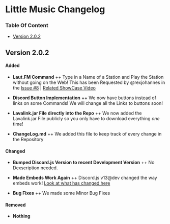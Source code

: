 # Little Music Changelog


### Table Of Content
- [Version 2.0.2](#version-2.0.2)


## Version 2.0.2

#### Added
+ **Laut.FM Command**
++ Type in a Name of a Station and Play the Station without going on the Web! This has been Requested by @rexjohannes in the [Issue #8](https://github.com/littlestudios69/Little_Music/issues/8) | [Related ShowCase Video](https://youtu.be/ydOClfEQ2Zo)

+ **Discord Button Implementation**
++ We now have buttons instead of links on some Commands! We will change all the Links to buttons soon!

+ **Lavalink.jar File directly into the Repo**
++ We now added the Lavalink.jar File publicly so you only have to download everything *one* time!

+ **ChangeLog.md**
++ We added this file to keep track of every change in the Repository

#### Changed

+ **Bumped Discord.js Version to recent Development Version**
++ No Dexscription needed.

+ **Made Embeds Work Again**
++ Discord.js v13@dev changed the way embeds work! [Look at what has changed here](https://deploy-preview-680--discordjs-guide.netlify.app/additional-info/changes-in-v13.html)

+ **Bug Fixes**
++ We made some Minor Bug Fixes

#### Removed

- **Nothing**
